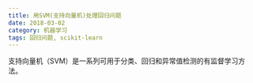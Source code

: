 ```yaml
---
title: 用SVM(支持向量机)处理回归问题
date: 2018-03-02
category: 机器学习
tags: 回归问题, scikit-learn
---
```


支持向量机（SVM）是一系列可用于分类、回归和异常值检测的有监督学习方法。